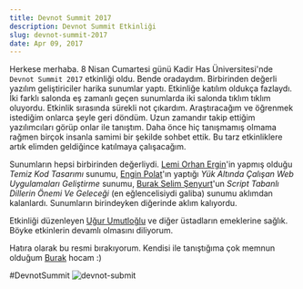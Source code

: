 ```yaml
---
title: Devnot Summit 2017
description: Devnot Summit Etkinliği
slug: devnot-summit-2017
date: Apr 09, 2017
---
```


Herkese merhaba. 8 Nisan Cumartesi günü Kadir Has Üniversitesi'nde `Devnot Summit 2017` etkinliği oldu. Bende oradaydım. Birbirinden değerli yazılım geliştiriciler harika sunumlar yaptı. Etkinliğe katılım oldukça fazlaydı. İki farklı salonda eş zamanlı geçen sunumlarda iki salonda tıklım tıklım oluyordu. Etkinlik sırasında sürekli not çıkardım. Araştıracağım ve öğrenmek istediğim onlarca şeyle geri döndüm. Uzun zamandır takip ettiğim yazılımcıları görüp onlar ile tanıştım. Daha önce hiç tanışmamış olmama rağmen birçok insanla samimi bir şekilde sohbet ettik. Bu tarz etkinliklere artık elimden geldiğince katılmaya çalışacağım.

Sunumların hepsi birbirinden değerliydi. [Lemi Orhan Ergin](https://twitter.com/lemiorhan)'in yapmış olduğu _Temiz Kod Tasarımı_ sunumu, [Engin Polat](https://twitter.com/polatengin)'ın yaptığı _Yük
Altında Çalışan Web Uygulamaları Geliştirme_ sunumu, [Burak Selim Şenyurt](https://twitter.com/burakselyum)'un _Script Tabanlı Dillerin Önemi Ve Geleceği_ (en eğlencelisiydi galiba) sunumu aklımdan kalanlardı. Sunumların birindeyken diğerinde aklım kalıyordu.

Etkinliği düzenleyen [Uğur Umutloğlu](https://twitter.com/lemiorhan) ve diğer üstadların emeklerine sağlık. Böyke etkinlerin devamlı olmasını diliyorum.

Hatıra olarak bu resmi bırakıyorum. Kendisi ile tanıştığıma çok memnun olduğum [Burak](buraksenyurt.com) hocam :)

#DevnotSummit
![devnot-submit](../../../../../images/devnot_1.jpg)
